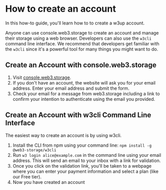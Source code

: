 # How to create an account

In this how-to guide, you'll learn how to to create a w3up account.

Anyone can use console.web3.storage to create an account and manage their storage using a web browser. Developers can also use the `w3cli` command line interface. We recommend that developers get familiar with the `w3cli` since it's a powerful tool for many things you might want to do.

## Create an Account with console.web3.storage

1. Visit [console.web3.storage](https://console.web3.storage).
2. If you don't have an account, the website will ask you for your email address. Enter your email address and submit the form.
3. Check your email for a message from web3.storage including a link to confirm your intention to authenticate using the email you provided.

## Create an Account with w3cli Command Line Interface

The easiest way to create an account is by using w3cli.

1. Install the CLI from npm using your command line: `npm install -g @web3-storage/w3cli`
2. Run `w3 login alice@example.com` in the command line using your email address. This will send an email to your inbox with a link for validation.
3. Once you click on the validation link, you'll be taken to a webpage where you can enter your payment information and select a plan (like our Free tier).
4. Now you have created an account
